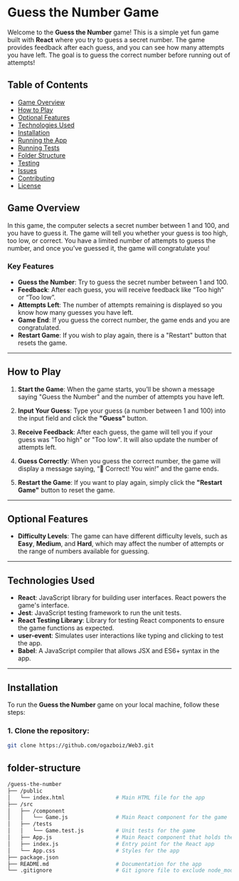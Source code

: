 # Guess the Number Game

Welcome to the **Guess the Number** game! This is a simple yet fun game built with **React** where you try to guess a secret number. The game provides feedback after each guess, and you can see how many attempts you have left. The goal is to guess the correct number before running out of attempts!

## Table of Contents

- [Game Overview](#game-overview)
- [How to Play](#how-to-play)
- [Optional Features](#optional-features)
- [Technologies Used](#technologies-used)
- [Installation](#installation)
- [Running the App](#running-the-app)
- [Running Tests](#running-tests)
- [Folder Structure](#folder-structure)
- [Testing](#testing)
- [Issues](#issues)
- [Contributing](#contributing)
- [License](#license)

## Game Overview

In this game, the computer selects a secret number between 1 and 100, and you have to guess it. The game will tell you whether your guess is too high, too low, or correct. You have a limited number of attempts to guess the number, and once you’ve guessed it, the game will congratulate you!

### Key Features

- **Guess the Number**: Try to guess the secret number between 1 and 100.
- **Feedback**: After each guess, you will receive feedback like “Too high” or “Too low”.
- **Attempts Left**: The number of attempts remaining is displayed so you know how many guesses you have left.
- **Game End**: If you guess the correct number, the game ends and you are congratulated.
- **Restart Game**: If you wish to play again, there is a "Restart" button that resets the game.

---

## How to Play

1. **Start the Game**: When the game starts, you’ll be shown a message saying "Guess the Number" and the number of attempts you have left.
   
2. **Input Your Guess**: Type your guess (a number between 1 and 100) into the input field and click the **"Guess"** button.

3. **Receive Feedback**: After each guess, the game will tell you if your guess was "Too high" or "Too low". It will also update the number of attempts left.

4. **Guess Correctly**: When you guess the correct number, the game will display a message saying, “🎉 Correct! You win!” and the game ends.

5. **Restart the Game**: If you want to play again, simply click the **"Restart Game"** button to reset the game.

---

## Optional Features

- **Difficulty Levels**: The game can have different difficulty levels, such as **Easy**, **Medium**, and **Hard**, which may affect the number of attempts or the range of numbers available for guessing.
  

---

## Technologies Used

- **React**: JavaScript library for building user interfaces. React powers the game's interface.
- **Jest**: JavaScript testing framework to run the unit tests.
- **React Testing Library**: Library for testing React components to ensure the game functions as expected.
- **user-event**: Simulates user interactions like typing and clicking to test the app.
- **Babel**: A JavaScript compiler that allows JSX and ES6+ syntax in the app.

---

## Installation

To run the **Guess the Number** game on your local machine, follow these steps:

### 1. Clone the repository:

```bash
git clone https://github.com/ogazboiz/Web3.git
```

## folder-structure

```bash
/guess-the-number
├── /public
│   └── index.html                # Main HTML file for the app
├── /src
│   ├── /component
│   │   └── Game.js               # Main React component for the game
│   ├── /tests
│   │   └── Game.test.js          # Unit tests for the game
│   ├── App.js                    # Main React component that holds the game
│   ├── index.js                  # Entry point for the React app
│   └── App.css                   # Styles for the app
├── package.json
├── README.md                     # Documentation for the app
└── .gitignore                    # Git ignore file to exclude node_modules and other files
